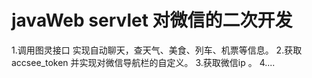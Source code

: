 # javaWeb servlet 对微信的二次开发 
1.调用图灵接口 实现自动聊天，查天气、美食、列车、机票等信息。
2.获取accsee_token 并实现对微信导航栏的自定义。
3.获取微信ip  。
4....